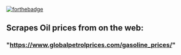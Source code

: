 [![forthebadge](https://forthebadge.com/images/badges/made-with-python.svg)](https://forthebadge.com)
## Scrapes Oil prices from on the web:
### "https://www.globalpetrolprices.com/gasoline_prices/"
